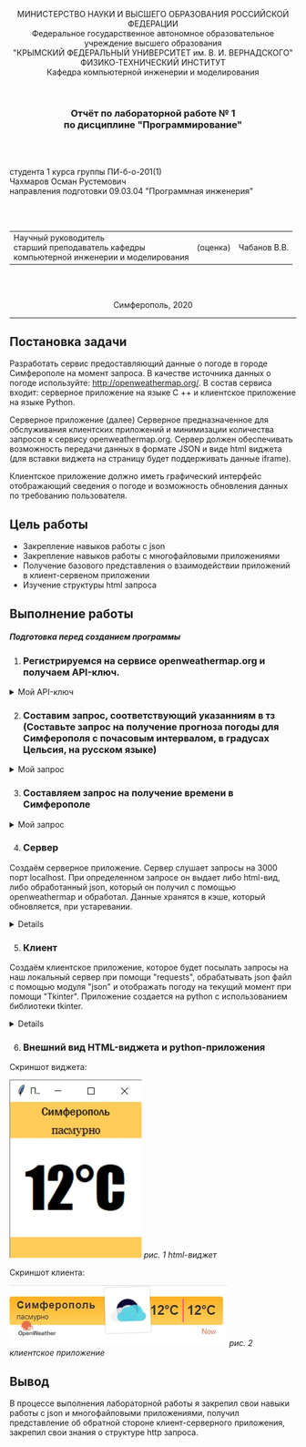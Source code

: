 <p align="center">МИНИСТЕРСТВО НАУКИ  И ВЫСШЕГО ОБРАЗОВАНИЯ РОССИЙСКОЙ ФЕДЕРАЦИИ<br>
Федеральное государственное автономное образовательное учреждение высшего образования<br>
"КРЫМСКИЙ ФЕДЕРАЛЬНЫЙ УНИВЕРСИТЕТ им. В. И. ВЕРНАДСКОГО"<br>
ФИЗИКО-ТЕХНИЧЕСКИЙ ИНСТИТУТ<br>
Кафедра компьютерной инженерии и моделирования</p>
<br>
<h3 align="center">Отчёт по лабораторной работе № 1<br> по дисциплине "Программирование"</h3>
<br><br>
<p>студента 1 курса группы ПИ-б-о-201(1)<br>
Чахмаров Осман Рустемович<br>
направления подготовки 09.03.04 "Программная инженерия"</p>
<br><br>
<table>
<tr><td>Научный руководитель<br> старший преподаватель кафедры<br> компьютерной инженерии и моделирования</td>
<td>(оценка)</td>
<td>Чабанов В.В.</td>
</tr>
</table>
<br><br>
<p align="center">Симферополь, 2020</p>
<hr>

## Постановка задачи

Разработать сервис предоставляющий данные о погоде в городе Симферополе на момент запроса. В качестве источника данных о погоде используйте: http://openweathermap.org/. В состав сервиса входит: серверное приложение на языке С ++ и клиентское приложение на языке Python.

Серверное приложение (далее) Серверное предназначенное для обслуживания клиентских приложений и минимизации количества запросов к сервису openweathermap.org. Сервер должен обеспечивать возможность передачи данных в формате JSON и виде html виджета (для вставки виджета на страницу будет поддерживать данные iframe).

Клиентское приложение должно иметь графический интерфейс отображающий сведения о погоде и возможность обновления данных по требованию пользователя.

## Цель работы

- Закрепление навыков работы с json
- Закрепление навыков работы с многофайловыми приложениями
- Получение базового представления о взаимодействии приложений в клиент-сервеном приложении
- Изучение структуры html запроса

## Выполнение работы

##### Подготовка перед созданием программы

1. ### Регистрируемся на сервисе openweathermap.org и получаем API-ключ.
<details>
  <summary> Мой API-ключ </summary>

  ``
  8ef4d6cf87e941cd535e7c370ad0a401
  ``
</details>

2. ### Составим запрос, соответствующий указанниям в тз (Составьте запрос на получение прогноза погоды для Симферополя с почасовым интервалом, в градусах Цельсия, на русском языке)
<details>
  <summary> Мой запрос </summary>

  ``
  http://api.openweathermap.org/data/2.5/onecall?lat=44&lon=34&units=metric&exclude=current,minutely,daily,alerts&lang=ru&appid=8ef4d6cf87e941cd535e7c370ad0a401
  ``
</details>

3. ### Составляем запрос на получение времени в Симферополе
<details>
<summary> Мой запрос </summary>

  ``
http://worldtimeapi.org/api/timezone/Europe/Simferopol
  ``
</details>

4. ### Сервер

Создаём серверное приложение. Сервер слушает запросы на 3000 порт localhost. При определенном запросе он выдает либо html-вид, либо обработанный json, который он получил с помощью openweathermap и обработал. Данные хранятся в кэше, который обновляется, при устаревании.

<details>

```c++
#include <iostream>
#include <cpp_httplib/httplib.h>
#include <nlohmann/json.hpp>
#include <iomanip>
#include <fstream>
using json = nlohmann::json;
using std::cout;
using std::endl;
using std::string;
using std::ifstream;
using std::ofstream;
using namespace httplib;
void gen_response(const Request& req, Response& res);
void gen_response_raw(const Request& req, Response& res);
json GetWeather()
{
    string req;
    req = "/data/2.5/onecall?lat=44&lon=34&units=metric&exclude=current,minutely,daily,alerts&lang=ru&appid=8ef4d6cf87e941cd535e7c370ad0a401";
    Client get_time("http://api.openweathermap.org");
    auto res = get_time.Get(req.c_str());
    if (res) {
        if (res->status == 200)
        {
            json result = res->body;
            return result;
        }
        else
        {
            cout << "Status code: " << res->status << endl;
        }
    }
    else
    {
        auto err = res.error();
        cout << "Error code: " << err << endl;
    }
}
string GetTime()
{
    Client get_time("http://worldtimeapi.org");
    auto res = get_time.Get("/api/timezone/Europe/Simferopol");
    if (res) {
        if (res->status == 200)
        {
            string result = res->body;
            return result;
        }
        else
        {
            cout << "Status code: " << res->status << endl;
        }
    }
    else
    {
        auto err = res.error();
        cout << "Error code: " << err << endl;
    }
}
bool is_empty_file(std::ifstream& pFile)
{
    return pFile.peek() == ifstream::traits_type::eof();
}
json CacheGenerator(ifstream& ReadCache)
{
    json RawCache;
    RawCache = GetWeather();
    ofstream wc("cache.json");
    cout << "Generating cache..." << endl;
    wc << std::setw(2) << RawCache << std::endl;
    return RawCache;
}
string StringRemoover(string FToRemoove, json cache, int curr_hour)
{
    string r1 = "{hourly[i].weather[0].description}";
    string r2 = "{hourly[i].weather[0].icon}";
    string r3 = "{hourly[i].temp}";
    double tempd = cache["hourly"][curr_hour]["temp"];
    string temps = std::to_string(int(round(tempd)));
    string desk = cache["hourly"][curr_hour]["weather"][0]["description"];
    string icon = cache["hourly"][curr_hour]["weather"][0]["icon"];
    FToRemoove.replace(FToRemoove.find(r1), r1.length(), desk);
    FToRemoove.replace(FToRemoove.find(r2), r2.length(), icon);
    FToRemoove.replace(FToRemoove.find(r3), r3.length(), temps);
    FToRemoove.replace(FToRemoove.find(r3), r3.length(), temps);
    return FToRemoove;
}
int WhatHour(json cache)
{
    int curr_hour = 100;
    long unixtime;
    json curr_time_full = json::parse(GetTime());
    unixtime = curr_time_full["unixtime"];
    for (int i = 0; i < 48; i++)
    {
        long w_unixtime = cache["hourly"][i]["dt"];
        if (unixtime < w_unixtime)
        {
            curr_hour = i;
            break;
        }
    }
    return curr_hour;
}
json CacheReader(ifstream& rc)
{
    json RawCache;
    bool not_exist_cache = !rc.is_open() or is_empty_file(rc);
    if (not_exist_cache)
    {
        RawCache = CacheGenerator(rc);
    }
    else
    {
        rc >> RawCache;
        cout << "Cache succesfully read" << endl;
    }
    return RawCache;
}
void gen_response_raw(const Request& req, Response& res)
{
    ifstream rc("cache.json");
    json RawCache = CacheReader(rc);
    string temp = RawCache;
    json cache = json::parse(temp);
    int curr_hour = WhatHour(cache);
    if (curr_hour == 100)
    {
        RawCache = CacheGenerator(rc);
        temp = RawCache;
        cache = json::parse(temp);
    }
    json WeatherData;
    double tempd = cache["hourly"][curr_hour]["temp"];
    int tempi = round(tempd);
    string desk = cache["hourly"][curr_hour]["weather"][0]["description"];
    WeatherData["temperature"] = tempi;
    WeatherData["description"] = desk;
    res.set_content(WeatherData.dump(), "text/json");
}
void gen_response(const Request& req, Response& res)
{
    ifstream rc("cache.json");
    json RawCache = CacheReader(rc);
    string temp = RawCache;
    json cache = json::parse(temp);
    int curr_hour = WhatHour(cache);
    if (curr_hour == 100)
    {
        RawCache = CacheGenerator(rc);
        temp = RawCache;
        cache = json::parse(temp);
    }
    string widget;
    ifstream rw("template.html");
    if (rw.is_open())
    {
        getline(rw, widget, '\0');
    }
    else
        cout << "Can`t open template";
    string output = StringRemoover(widget, cache, curr_hour);
    res.set_content(output, "text/html");
}
int main()
{
    Server svr;
    svr.Get("/", gen_response);
    svr.Get("/raw", gen_response_raw);
    cout << "Start server... OK\n";
    svr.listen("localhost", 3000);
}
```
</details>

5. ### Клиент
Создаём клиентское приложение, которое будет посылать запросы на наш локальный сервер при помощи "requests", обрабатывать json файл с помощью модуля "json" и отображать погоду на текущий момент при помощи "Tkinter". Приложение создается на python с использованием библиотеки tkinter.

<details>


```Python
from tkinter import *
import json
import requests
def WeatherReload(event=None):
    r = requests.get('http://localhost:3000/raw').content.decode("UTF8")
    weather = json.loads(r)
    description.config(text=str(weather["description"]))
    temperature.config(text=str(weather["temperature"]) + "°C")
root = Tk()
root.title("Погода")
root.bind("<Button-3>", WeatherReload)
root.geometry("185x220")
TopFrame = Frame(root, bg="#ffcd57")
MiddleFrame = Frame(root, bg="white")
BottomFrame = Frame(root, bg="#ffcd57", height=30)
TopFrame.pack(side=TOP, fill=X)
MiddleFrame.pack(expand=True, fill=BOTH)
BottomFrame.pack(side=BOTTOM, fill=X)
city = Label(TopFrame, font=("Franklin Gothic Medium", 12), text="Симферополь", bg="#ffcd57")
description = Label(TopFrame, font=("Georgia", 12), bg="#ffcd57")
temperature = Label(MiddleFrame, font=("Impact", 60), bg="white")
city.pack()
description.pack()
temperature.pack(expand=True)
WeatherReload()
root.mainloop()
```
</details>

6. ### Внешний вид HTML-виджета и python-приложения

Скриншот виджета:

![](./image/app.jpg)
*рис. 1 html-виджет*

Скриншот клиента:

![](./image/widget.jpg)
*рис. 2 клиентское приложение*

## Вывод

В процессе выполнения лабораторной работы я закрепил свои навыки работы с json и многофайловыми приложениями, получил представление об обратной стороне клиент-серверного приложения, закрепил свои знания о структуре http запроса.